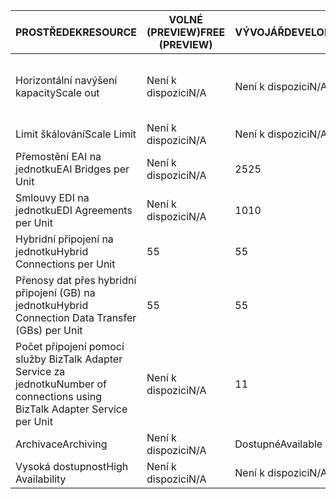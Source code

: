 | <span data-ttu-id="acb48-101">PROSTŘEDEK</span><span class="sxs-lookup"><span data-stu-id="acb48-101">RESOURCE</span></span> | <span data-ttu-id="acb48-102">VOLNÉ (PREVIEW)</span><span class="sxs-lookup"><span data-stu-id="acb48-102">FREE (PREVIEW)</span></span> | <span data-ttu-id="acb48-103">VÝVOJÁŘ</span><span class="sxs-lookup"><span data-stu-id="acb48-103">DEVELOPER</span></span> | <span data-ttu-id="acb48-104">BASIC</span><span class="sxs-lookup"><span data-stu-id="acb48-104">BASIC</span></span> | <span data-ttu-id="acb48-105">STANDARD</span><span class="sxs-lookup"><span data-stu-id="acb48-105">STANDARD</span></span> | <span data-ttu-id="acb48-106">PREMIUM</span><span class="sxs-lookup"><span data-stu-id="acb48-106">PREMIUM</span></span> |
| --- | --- | --- | --- | --- | --- |
| <span data-ttu-id="acb48-107">Horizontální navýšení kapacity</span><span class="sxs-lookup"><span data-stu-id="acb48-107">Scale out</span></span> |<span data-ttu-id="acb48-108">Není k dispozici</span><span class="sxs-lookup"><span data-stu-id="acb48-108">N/A</span></span> |<span data-ttu-id="acb48-109">Není k dispozici</span><span class="sxs-lookup"><span data-stu-id="acb48-109">N/A</span></span> |<span data-ttu-id="acb48-110">Ano, v přírůstcích po 1 jednotce Basic</span><span class="sxs-lookup"><span data-stu-id="acb48-110">Yes, in increments of 1 Basic Unit</span></span> |<span data-ttu-id="acb48-111">Ano, v přírůstcích po 1 jednotce Standard</span><span class="sxs-lookup"><span data-stu-id="acb48-111">Yes, in increments of 1 Standard Unit</span></span> |<span data-ttu-id="acb48-112">Ano, v přírůstcích po 1 jednotce Premium</span><span class="sxs-lookup"><span data-stu-id="acb48-112">Yes, in increments of 1 Premium Unit</span></span> |
| <span data-ttu-id="acb48-113">Limit škálování</span><span class="sxs-lookup"><span data-stu-id="acb48-113">Scale Limit</span></span> |<span data-ttu-id="acb48-114">Není k dispozici</span><span class="sxs-lookup"><span data-stu-id="acb48-114">N/A</span></span> |<span data-ttu-id="acb48-115">Není k dispozici</span><span class="sxs-lookup"><span data-stu-id="acb48-115">N/A</span></span> |<span data-ttu-id="acb48-116">Too8 jednotky</span><span class="sxs-lookup"><span data-stu-id="acb48-116">Up too8 units</span></span> |<span data-ttu-id="acb48-117">Too8 jednotky</span><span class="sxs-lookup"><span data-stu-id="acb48-117">Up too8 units</span></span> |<span data-ttu-id="acb48-118">Too8 jednotky</span><span class="sxs-lookup"><span data-stu-id="acb48-118">Up too8 units</span></span> |
| <span data-ttu-id="acb48-119">Přemostění EAI na jednotku</span><span class="sxs-lookup"><span data-stu-id="acb48-119">EAI Bridges per Unit</span></span> |<span data-ttu-id="acb48-120">Není k dispozici</span><span class="sxs-lookup"><span data-stu-id="acb48-120">N/A</span></span> |<span data-ttu-id="acb48-121">25</span><span class="sxs-lookup"><span data-stu-id="acb48-121">25</span></span> |<span data-ttu-id="acb48-122">25</span><span class="sxs-lookup"><span data-stu-id="acb48-122">25</span></span> |<span data-ttu-id="acb48-123">125</span><span class="sxs-lookup"><span data-stu-id="acb48-123">125</span></span> |<span data-ttu-id="acb48-124">500</span><span class="sxs-lookup"><span data-stu-id="acb48-124">500</span></span> |
| <span data-ttu-id="acb48-125">Smlouvy EDI na jednotku</span><span class="sxs-lookup"><span data-stu-id="acb48-125">EDI Agreements per Unit</span></span> |<span data-ttu-id="acb48-126">Není k dispozici</span><span class="sxs-lookup"><span data-stu-id="acb48-126">N/A</span></span> |<span data-ttu-id="acb48-127">10</span><span class="sxs-lookup"><span data-stu-id="acb48-127">10</span></span> |<span data-ttu-id="acb48-128">50</span><span class="sxs-lookup"><span data-stu-id="acb48-128">50</span></span> |<span data-ttu-id="acb48-129">250</span><span class="sxs-lookup"><span data-stu-id="acb48-129">250</span></span> |<span data-ttu-id="acb48-130">1000</span><span class="sxs-lookup"><span data-stu-id="acb48-130">1000</span></span> |
| <span data-ttu-id="acb48-131">Hybridní připojení na jednotku</span><span class="sxs-lookup"><span data-stu-id="acb48-131">Hybrid Connections per Unit</span></span> |<span data-ttu-id="acb48-132">5</span><span class="sxs-lookup"><span data-stu-id="acb48-132">5</span></span> |<span data-ttu-id="acb48-133">5</span><span class="sxs-lookup"><span data-stu-id="acb48-133">5</span></span> |<span data-ttu-id="acb48-134">10</span><span class="sxs-lookup"><span data-stu-id="acb48-134">10</span></span> |<span data-ttu-id="acb48-135">50</span><span class="sxs-lookup"><span data-stu-id="acb48-135">50</span></span> |<span data-ttu-id="acb48-136">100</span><span class="sxs-lookup"><span data-stu-id="acb48-136">100</span></span> |
| <span data-ttu-id="acb48-137">Přenosy dat přes hybridní připojení (GB) na jednotku</span><span class="sxs-lookup"><span data-stu-id="acb48-137">Hybrid Connection Data Transfer (GBs) per Unit</span></span> |<span data-ttu-id="acb48-138">5</span><span class="sxs-lookup"><span data-stu-id="acb48-138">5</span></span> |<span data-ttu-id="acb48-139">5</span><span class="sxs-lookup"><span data-stu-id="acb48-139">5</span></span> |<span data-ttu-id="acb48-140">50</span><span class="sxs-lookup"><span data-stu-id="acb48-140">50</span></span> |<span data-ttu-id="acb48-141">250</span><span class="sxs-lookup"><span data-stu-id="acb48-141">250</span></span> |<span data-ttu-id="acb48-142">500</span><span class="sxs-lookup"><span data-stu-id="acb48-142">500</span></span> |
| <span data-ttu-id="acb48-143">Počet připojení pomocí služby BizTalk Adapter Service za jednotku</span><span class="sxs-lookup"><span data-stu-id="acb48-143">Number of connections using BizTalk Adapter Service per Unit</span></span> |<span data-ttu-id="acb48-144">Není k dispozici</span><span class="sxs-lookup"><span data-stu-id="acb48-144">N/A</span></span> |<span data-ttu-id="acb48-145">1</span><span class="sxs-lookup"><span data-stu-id="acb48-145">1</span></span> |<span data-ttu-id="acb48-146">2</span><span class="sxs-lookup"><span data-stu-id="acb48-146">2</span></span> |<span data-ttu-id="acb48-147">5</span><span class="sxs-lookup"><span data-stu-id="acb48-147">5</span></span> |<span data-ttu-id="acb48-148">25</span><span class="sxs-lookup"><span data-stu-id="acb48-148">25</span></span> |
| <span data-ttu-id="acb48-149">Archivace</span><span class="sxs-lookup"><span data-stu-id="acb48-149">Archiving</span></span> |<span data-ttu-id="acb48-150">Není k dispozici</span><span class="sxs-lookup"><span data-stu-id="acb48-150">N/A</span></span> |<span data-ttu-id="acb48-151">Dostupné</span><span class="sxs-lookup"><span data-stu-id="acb48-151">Available</span></span> |<span data-ttu-id="acb48-152">Není k dispozici</span><span class="sxs-lookup"><span data-stu-id="acb48-152">N/A</span></span> |<span data-ttu-id="acb48-153">Není k dispozici</span><span class="sxs-lookup"><span data-stu-id="acb48-153">N/A</span></span> |<span data-ttu-id="acb48-154">Dostupné</span><span class="sxs-lookup"><span data-stu-id="acb48-154">Available</span></span> |
| <span data-ttu-id="acb48-155">Vysoká dostupnost</span><span class="sxs-lookup"><span data-stu-id="acb48-155">High Availability</span></span> |<span data-ttu-id="acb48-156">Není k dispozici</span><span class="sxs-lookup"><span data-stu-id="acb48-156">N/A</span></span> |<span data-ttu-id="acb48-157">Není k dispozici</span><span class="sxs-lookup"><span data-stu-id="acb48-157">N/A</span></span> |<span data-ttu-id="acb48-158">Dostupné</span><span class="sxs-lookup"><span data-stu-id="acb48-158">Available</span></span> |<span data-ttu-id="acb48-159">Dostupné</span><span class="sxs-lookup"><span data-stu-id="acb48-159">Available</span></span> |<span data-ttu-id="acb48-160">Dostupné</span><span class="sxs-lookup"><span data-stu-id="acb48-160">Available</span></span> |

